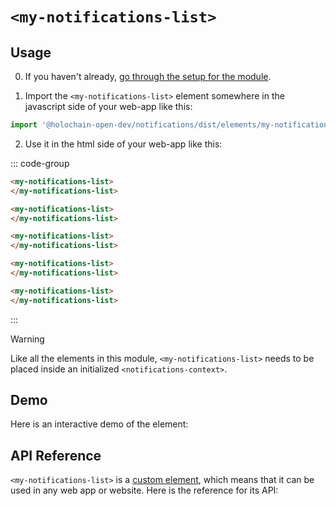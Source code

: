 # `<my-notifications-list>`

## Usage

0. If you haven't already, [go through the setup for the module](/setup).

1. Import the `<my-notifications-list>` element somewhere in the javascript side of your web-app like this:

```js
import '@holochain-open-dev/notifications/dist/elements/my-notifications-list.js'
```

2. Use it in the html side of your web-app like this:


::: code-group
```html [Lit]
<my-notifications-list>
</my-notifications-list>
```

```html [React]
<my-notifications-list>
</my-notifications-list>
```

```html [Angular]
<my-notifications-list>
</my-notifications-list>
```

```html [Vue]
<my-notifications-list>
</my-notifications-list>
```

```html [Svelte]
<my-notifications-list>
</my-notifications-list>
```
:::

> [!WARNING]
> Like all the elements in this module, `<my-notifications-list>` needs to be placed inside an initialized `<notifications-context>`.

## Demo

Here is an interactive demo of the element:

<element-demo>
</element-demo>

<script setup>
import { onMounted } from "vue";
import { ProfilesClient, ProfilesStore } from '@holochain-open-dev/profiles';
import { demoProfiles, ProfilesZomeMock } from '@holochain-open-dev/profiles/dist/mocks.js';
import { decodeHashFromBase64 } from '@holochain/client';
import { render, html } from "lit";
import { wrapPathInSvg } from '@holochain-open-dev/elements/dist/icon.js'
import { mdiBell } from '@mdi/js';
import { decode } from '@msgpack/msgpack';
import { Signal } from '@holochain-open-dev/signals';

import { NotificationsZomeMock, sampleNotification } from "../../ui/src/mocks.ts";
import { NotificationsStore } from "../../ui/src/notifications-store.ts";
import { NotificationsClient } from "../../ui/src/notifications-client.ts";

onMounted(async () => {
  // Elements need to be imported on the client side, not the SSR side
  // Reference: https://vitepress.dev/guide/ssr-compat#importing-in-mounted-hook
  await import('@api-viewer/docs/lib/api-docs.js');
  await import('@api-viewer/demo/lib/api-demo.js');
  await import('@holochain-open-dev/profiles/dist/elements/profiles-context.js');
  if (!customElements.get('notifications-context')) await import('../../ui/src/elements/notifications-context.ts');
  if (!customElements.get('my-notifications-list')) await import('../../ui/src/elements/my-notifications-list.ts');

  const profiles = await demoProfiles();

  const profilesMock = new ProfilesZomeMock(
    profiles,
    Array.from(profiles.keys())[0]
  );
  const profilesStore = new ProfilesStore(new ProfilesClient(profilesMock, "notifications_test"));

  const mock = new NotificationsZomeMock();
  const client = new NotificationsClient(mock, "notifications_test");

    const notification = await sampleNotification(client);

  const record = await mock.create_notification(notification);

  const store = new NotificationsStore(client, {
		types: {
			type1: {
				name: 'Hello!',
				description: 'something',
				title(group) {
					return new Signal.State({
						status: 'completed',
						value: group,
					});
				},
				onClick: group => alert(`clicked notification of group: ${group}`),
				contents: n => {
					const i = decode(n.entry.content);
					return new Signal.State({
						status: 'completed',
						value: {
							iconSrc: wrapPathInSvg(mdiBell),
							body: i.body,
						},
					});
				},
			},
		},
  });
  
  render(html`
    <profiles-context .store=${profilesStore}>
      <notifications-context .store=${store}>
        <api-demo src="custom-elements.json" only="my-notifications-list" exclude-knobs="store">
        </api-demo>
      </notifications-context>
    </profiles-context>
  `, document.querySelector('element-demo'))
  })


</script>

## API Reference

`<my-notifications-list>` is a [custom element](https://web.dev/articles/custom-elements-v1), which means that it can be used in any web app or website. Here is the reference for its API:

<api-docs src="custom-elements.json" only="my-notifications-list">
</api-docs>
